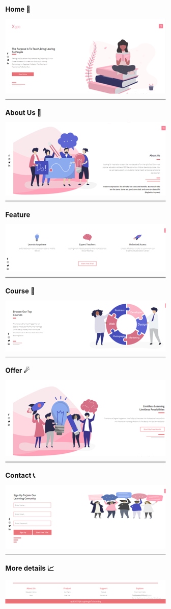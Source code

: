 ## Home 🏢
<img src="/Assest/1.PNG"/>
<hr/>
<h2>About Us 🔎</h2>
<img src="/Assest/2.PNG"/>
<hr/>
<h2>Feature </h2>
<img src="/Assest/3.PNG"/>
<hr/>
<h2>Course 📕 </h2>
<img src="/Assest/4.PNG"/>
<hr/>
<h2>Offer ☄</h2>
<img src="/Assest/5.PNG"/>
<hr/>
<h2>Contact 📞</h2>
<img src="/Assest/6.PNG"/>
<hr/>
<h2>More details 📈</h2>
<img src="/Assest/7.PNG"/>

